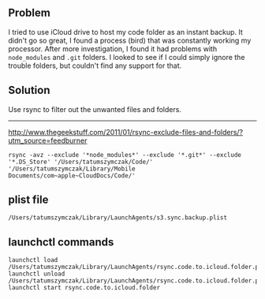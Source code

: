 ## Problem

I tried to use iCloud drive to host my code folder as an instant backup. It
didn't go so great, I found a process (bird) that was constantly working my
processor. After more investigation, I found it had problems with `node_modules`
and `.git` folders. I looked to see if I could simply ignore the trouble
folders, but couldn't find any support for that.

## Solution

Use rsync to filter out the unwanted files and folders.


<hr />

http://www.thegeekstuff.com/2011/01/rsync-exclude-files-and-folders/?utm_source=feedburner

    rsync -avz --exclude '*node_modules*' --exclude '*.git*' --exclude '*.DS_Store' '/Users/tatumszymczak/Code/' '/Users/tatumszymczak/Library/Mobile Documents/com~apple~CloudDocs/Code/'

## plist file
`/Users/tatumszymczak/Library/LaunchAgents/s3.sync.backup.plist`

## launchctl commands
    launchctl load /Users/tatumszymczak/Library/LaunchAgents/rsync.code.to.icloud.folder.plist
    launchctl unload /Users/tatumszymczak/Library/LaunchAgents/rsync.code.to.icloud.folder.plist
    launchctl start rsync.code.to.icloud.folder
